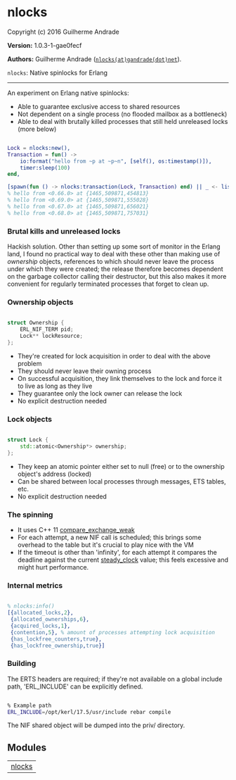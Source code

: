 

# nlocks #

Copyright (c) 2016 Guilherme Andrade

__Version:__ 1.0.3-1-gae0fecf

__Authors:__ Guilherme Andrade ([`nlocks(at)gandrade(dot)net`](mailto:nlocks(at)gandrade(dot)net)).

`nlocks`: Native spinlocks for Erlang

---------

An experiment on Erlang native spinlocks:
* Able to guarantee exclusive access to shared resources
* Not dependent on a single process (no flooded mailbox as a bottleneck)
* Able to deal with brutally killed processes that still held unreleased locks (more below)

```erlang

Lock = nlocks:new(),
Transaction = fun() ->
    io:format("hello from ~p at ~p~n", [self(), os:timestamp()]),
    timer:sleep(100)
end,

[spawn(fun () -> nlocks:transaction(Lock, Transaction) end) || _ <- lists:seq(1, 4)].
% hello from <0.66.0> at {1465,509871,454813}
% hello from <0.69.0> at {1465,509871,555028}
% hello from <0.67.0> at {1465,509871,656021}
% hello from <0.68.0> at {1465,509871,757031}

```


### <a name="Brutal_kills_and_unreleased_locks">Brutal kills and unreleased locks</a> ###

Hackish solution. Other than setting up some sort of monitor in the Erlang land, I found no practical way to deal with these other than making use of _ownership_ objects, references to which should never leave the process under which they were created; the release therefore becomes dependent on the garbage collector calling their destructor, but this also makes it more convenient for regularly terminated processes that forget to clean up.


### <a name="Ownership_objects">Ownership objects</a> ###


```c++

struct Ownership {
    ERL_NIF_TERM pid;
    Lock** lockResource;
};

```

* They're created for lock acquisition in order to deal with the above problem
* They should never leave their owning process
* On successful acquisition, they link themselves to the lock and force it to live as long as they live
* They guarantee only the lock owner can release the lock
* No explicit destruction needed


### <a name="Lock_objects">Lock objects</a> ###


```c++

struct Lock {
    std::atomic<Ownership*> ownership;
};

```

* They keep an atomic pointer either set to null (free) or to the ownership object's address (locked)
* Can be shared between local processes through messages, ETS tables, etc.
* No explicit destruction needed


### <a name="The_spinning">The spinning</a> ###

* It uses C++ 11 [compare_exchange_weak](http://en.cppreference.com/w/cpp/atomic/atomic/compare_exchange)
* For each attempt, a new NIF call is scheduled; this brings some overhead to the table but it's crucial to play nice with the VM
* If the timeout is other than 'infinity', for each attempt it compares the deadline against the current [steady_clock](http://en.cppreference.com/w/cpp/chrono/steady_clock) value; this feels excessive and might hurt performance.


### <a name="Internal_metrics">Internal metrics</a> ###


```erlang

% nlocks:info()
[{allocated_locks,2},
 {allocated_ownerships,6},
 {acquired_locks,1},
 {contention,5}, % amount of processes attempting lock acquisition
 {has_lockfree_counters,true},
 {has_lockfree_ownership,true}]

```


### <a name="Building">Building</a> ###

The ERTS headers are required; if they're not available on a global include path, 'ERL_INCLUDE' can be explicitly defined.

```bash

% Example path
ERL_INCLUDE=/opt/kerl/17.5/usr/include rebar compile

```

The NIF shared object will be dumped into the priv/ directory.


## Modules ##


<table width="100%" border="0" summary="list of modules">
<tr><td><a href="nlocks.md" class="module">nlocks</a></td></tr></table>


